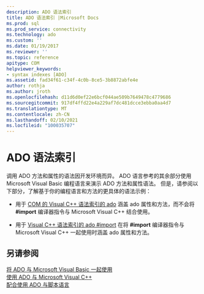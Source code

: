 ```yaml
---
description: ADO 语法索引
title: ADO 语法索引 |Microsoft Docs
ms.prod: sql
ms.prod_service: connectivity
ms.technology: ado
ms.custom: ''
ms.date: 01/19/2017
ms.reviewer: ''
ms.topic: reference
apitype: COM
helpviewer_keywords:
- syntax indexes [ADO]
ms.assetid: fad34f61-c34f-4c0b-8ce5-3b8872abfe4e
author: rothja
ms.author: jroth
ms.openlocfilehash: d11d6d0ef22e6bcf044ae509b7649478c4779686
ms.sourcegitcommit: 917df4ffd22e4a229af7dc481dcce3ebba0aa4d7
ms.translationtype: MT
ms.contentlocale: zh-CN
ms.lasthandoff: 02/10/2021
ms.locfileid: "100035707"
---
```

# <a name="ado-syntax-indexes"></a>ADO 语法索引
调用 ADO 方法和属性的语法因开发环境而异。 ADO 语言参考的其余部分使用 Microsoft Visual Basic 编程语言来演示 ADO 方法和属性语法。 但是，请参阅以下部分，了解基于你的编程语言和方法的更具体的语法示例：  
  
-   用于 [COM 的 Visual C++ 语法索引的 ado](./ado-for-visual-c-syntax-index-for-com.md) 涵盖 ado 属性和方法，而不会将 **#import** 编译器指令与 Microsoft Visual C++ 结合使用。  
  
-   用于 [Visual C++ 语法索引的 ado #import](./ado-for-visual-c-syntax-index-with-sharpimport.md) 在将 **#import** 编译器指令与 Microsoft Visual C++ 一起使用时涵盖 ado 属性和方法。  
  
## <a name="see-also"></a>另请参阅  
 [将 ADO 与 Microsoft Visual Basic 一起使用](../../guide/appendixes/using-ado-with-microsoft-visual-basic.md)   
 [使用 ADO 与 Microsoft Visual C++](../../guide/appendixes/using-ado-with-microsoft-visual-c.md)   
 [配合使用 ADO 与脚本语言](../../guide/appendixes/using-ado-with-scripting-languages.md)